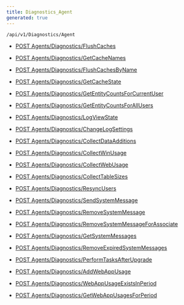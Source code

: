 ```yaml
---
title: Diagnostics_Agent
generated: true
---
```


```http
/api/v1/Diagnostics/Agent
```




* [POST Agents/Diagnostics/FlushCaches](v1DiagnosticsAgent_FlushCaches.md)

* [POST Agents/Diagnostics/GetCacheNames](v1DiagnosticsAgent_GetCacheNames.md)

* [POST Agents/Diagnostics/FlushCachesByName](v1DiagnosticsAgent_FlushCachesByName.md)

* [POST Agents/Diagnostics/GetCacheState](v1DiagnosticsAgent_GetCacheState.md)

* [POST Agents/Diagnostics/GetEntityCountsForCurrentUser](v1DiagnosticsAgent_GetEntityCountsForCurrentUser.md)

* [POST Agents/Diagnostics/GetEntityCountsForAllUsers](v1DiagnosticsAgent_GetEntityCountsForAllUsers.md)

* [POST Agents/Diagnostics/LogViewState](v1DiagnosticsAgent_LogViewState.md)

* [POST Agents/Diagnostics/ChangeLogSettings](v1DiagnosticsAgent_ChangeLogSettings.md)

* [POST Agents/Diagnostics/CollectDataAdditions](v1DiagnosticsAgent_CollectDataAdditions.md)

* [POST Agents/Diagnostics/CollectWinUsage](v1DiagnosticsAgent_CollectWinUsage.md)

* [POST Agents/Diagnostics/CollectWebUsage](v1DiagnosticsAgent_CollectWebUsage.md)

* [POST Agents/Diagnostics/CollectTableSizes](v1DiagnosticsAgent_CollectTableSizes.md)

* [POST Agents/Diagnostics/ResyncUsers](v1DiagnosticsAgent_ResyncUsers.md)

* [POST Agents/Diagnostics/SendSystemMessage](v1DiagnosticsAgent_SendSystemMessage.md)

* [POST Agents/Diagnostics/RemoveSystemMessage](v1DiagnosticsAgent_RemoveSystemMessage.md)

* [POST Agents/Diagnostics/RemoveSystemMessageForAssociate](v1DiagnosticsAgent_RemoveSystemMessageForAssociate.md)

* [POST Agents/Diagnostics/GetSystemMessages](v1DiagnosticsAgent_GetSystemMessages.md)

* [POST Agents/Diagnostics/RemoveExpiredSystemMessages](v1DiagnosticsAgent_RemoveExpiredSystemMessages.md)

* [POST Agents/Diagnostics/PerformTasksAfterUpgrade](v1DiagnosticsAgent_PerformTasksAfterUpgrade.md)

* [POST Agents/Diagnostics/AddWebAppUsage](v1DiagnosticsAgent_AddWebAppUsage.md)

* [POST Agents/Diagnostics/WebAppUsageExistsInPeriod](v1DiagnosticsAgent_WebAppUsageExistsInPeriod.md)

* [POST Agents/Diagnostics/GetWebAppUsagesForPeriod](v1DiagnosticsAgent_GetWebAppUsagesForPeriod.md)